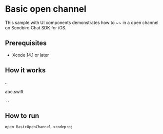# Basic open channel

This sample with UI components demonstrates how to ~~ in a open channel on Sendbird Chat SDK for iOS.

## Prerequisites
+ Xcode 14.1 or later

## How it works
..

abc.swift
``` swift
..
```

## How to run
``` bash
open BasicOpenChannel.xcodeproj
```

